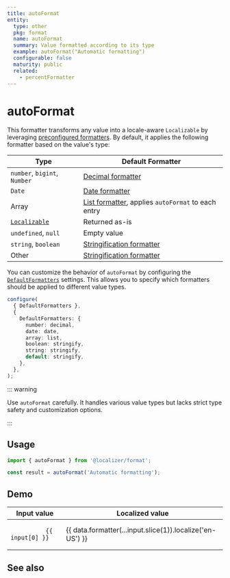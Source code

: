 ```yaml
---
title: autoFormat
entity:
  type: other
  pkg: format
  name: autoFormat
  summary: Value formatted according to its type
  example: autoFormat("Automatic formatting")
  configurable: false
  maturity: public
  related:
    - percentFormatter
---
```


<script setup>
  import { autoFormat } from '@localizer/format';

  const data = {
    formatter: autoFormat,
    inputs: [
      ['"Hello, world!"', 'Hello, world!'],
      ['undefined', undefined],
      ['null', null],
      ['true', true],
      ['42', 42],
      ['Math.PI', Math.PI],
      ['Infinity', Infinity],
      ['-Infinity', -Infinity],
      ['NaN', NaN],
      ['[1, 2, 3]', [1, 2, 3]],
      ['{ a: 1, b: 2 }', { a: 1, b: 2 }],
      ['/abc/', /abc/],
      // eslint-disable-next-line @typescript-eslint/no-empty-function
      ['function() {}', function () {}],
      ['new Date(2025, 5, 1)', new Date(2025, 5, 1)],
    ],
  }
</script>

# autoFormat <Package name="format"/>

This formatter transforms any value into a locale-aware `Localizable` by leveraging [preconfigured formatters](../index.md). By default, it applies the following formatter based on the value's type:

| Type                                               | Default Formatter                                                      |
| -------------------------------------------------- | ---------------------------------------------------------------------- |
| `number`, `bigint`, `Number`                       | [Decimal formatter](../amounts/decimal.md)                             |
| `Date`                                             | [Date formatter](../dates-and-times/date.md)                           |
| Array                                              | [List formatter](../other/list.md), applies `autoFormat` to each entry |
| [`Localizable`](../../introduction/localizable.md) | Returned as-is                                                         |
| `undefined`, `null`                                | Empty value                                                            |
| `string`, `boolean`                                | [Stringification formatter](./stringify.md)                            |
| Other                                              | [Stringification formatter](./stringify.md)                            |

You can customize the behavior of `autoFormat` by configuring the [`DefaultFormatters`](../../introduction/configuration.md#defaultformatters) settings. This allows you to specify which formatters should be applied to different value types.

```typescript
configure(
  { DefaultFormatters },
  {
    DefaultFormatters: {
      number: decimal,
      date: date,
      array: list,
      boolean: stringify,
      string: stringify,
      default: stringify,
    },
  },
);
```

::: warning

Use `autoFormat` carefully. It handles various value types but lacks strict type safety and customization options.

:::

## Usage

```typescript twoslash
import { autoFormat } from '@localizer/format';

const result = autoFormat('Automatic formatting');
```

## Demo

<table tabindex="0">
  <thead>
    <tr>
      <th>Input value</th>
      <th>Localized value</th>
    </tr>
  </thead>
  <tbody>
    <tr v-for="(input, index) in data.inputs" :key="index">
      <td>
        <code>
          {{ input[0] }}
        </code>
      </td>
      <td>
        {{ data.formatter(...input.slice(1)).localize('en-US') }}
      </td>
    </tr>
  </tbody>
</table>

## See also

<Entities />
